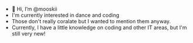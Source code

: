 - 👋 Hi, I’m @mooskii
- I'm currently interested in dance and coding
- Those don't really coralate but I wanted to mention them anyway.
- Currently, I have a little knowledge on coding and other IT areas, but I'm still very new! 
<!---
mooskii/mooskii is a ✨ special ✨ repository because its `README.md` (this file) appears on your GitHub profile.
You can click the Preview link to take a look at your changes.
--->
